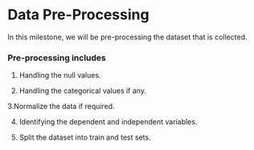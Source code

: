 # Data Pre-Processing
In this milestone, we will be pre-processing the dataset that is collected.


### Pre-processing includes


1. Handling the null values.


2. Handling the categorical values if any.


3.Normalize the data if required.


4. Identifying the dependent and independent variables.


5. Split the dataset into train and test sets.
